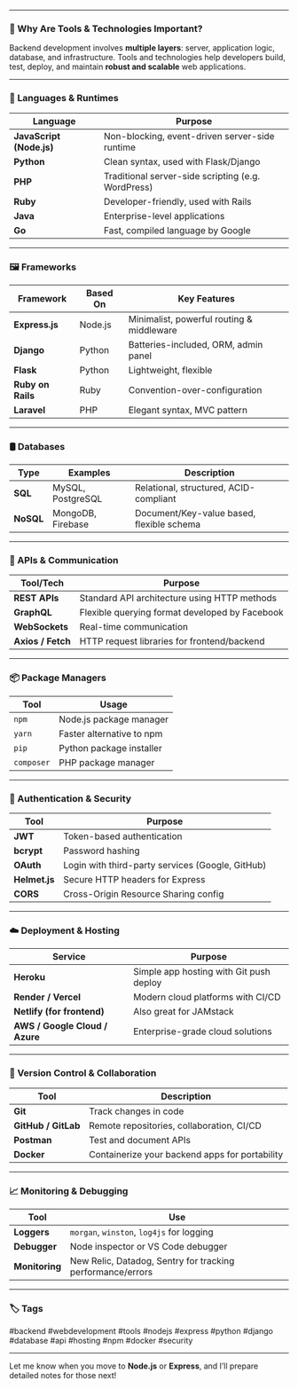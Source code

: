 
---

### 🧠 Why Are Tools & Technologies Important?

Backend development involves **multiple layers**: server, application logic, database, and infrastructure. Tools and technologies help developers build, test, deploy, and maintain **robust and scalable** web applications.

---

### 🧪 Languages & Runtimes

|Language|Purpose|
|---|---|
|**JavaScript (Node.js)**|Non-blocking, event-driven server-side runtime|
|**Python**|Clean syntax, used with Flask/Django|
|**PHP**|Traditional server-side scripting (e.g. WordPress)|
|**Ruby**|Developer-friendly, used with Rails|
|**Java**|Enterprise-level applications|
|**Go**|Fast, compiled language by Google|

---

### 🖼️ Frameworks

|Framework|Based On|Key Features|
|---|---|---|
|**Express.js**|Node.js|Minimalist, powerful routing & middleware|
|**Django**|Python|Batteries-included, ORM, admin panel|
|**Flask**|Python|Lightweight, flexible|
|**Ruby on Rails**|Ruby|Convention-over-configuration|
|**Laravel**|PHP|Elegant syntax, MVC pattern|

---

### 🛢️ Databases

|Type|Examples|Description|
|---|---|---|
|**SQL**|MySQL, PostgreSQL|Relational, structured, ACID-compliant|
|**NoSQL**|MongoDB, Firebase|Document/Key-value based, flexible schema|

---

### 📡 APIs & Communication

|Tool/Tech|Purpose|
|---|---|
|**REST APIs**|Standard API architecture using HTTP methods|
|**GraphQL**|Flexible querying format developed by Facebook|
|**WebSockets**|Real-time communication|
|**Axios / Fetch**|HTTP request libraries for frontend/backend|

---

### 📦 Package Managers

|Tool|Usage|
|---|---|
|`npm`|Node.js package manager|
|`yarn`|Faster alternative to npm|
|`pip`|Python package installer|
|`composer`|PHP package manager|

---

### 🔐 Authentication & Security

|Tool|Purpose|
|---|---|
|**JWT**|Token-based authentication|
|**bcrypt**|Password hashing|
|**OAuth**|Login with third-party services (Google, GitHub)|
|**Helmet.js**|Secure HTTP headers for Express|
|**CORS**|Cross-Origin Resource Sharing config|

---

### ☁️ Deployment & Hosting

|Service|Purpose|
|---|---|
|**Heroku**|Simple app hosting with Git push deploy|
|**Render / Vercel**|Modern cloud platforms with CI/CD|
|**Netlify (for frontend)**|Also great for JAMstack|
|**AWS / Google Cloud / Azure**|Enterprise-grade cloud solutions|

---

### 🔄 Version Control & Collaboration

|Tool|Description|
|---|---|
|**Git**|Track changes in code|
|**GitHub / GitLab**|Remote repositories, collaboration, CI/CD|
|**Postman**|Test and document APIs|
|**Docker**|Containerize your backend apps for portability|

---

### 📈 Monitoring & Debugging

|Tool|Use|
|---|---|
|**Loggers**|`morgan`, `winston`, `log4js` for logging|
|**Debugger**|Node inspector or VS Code debugger|
|**Monitoring**|New Relic, Datadog, Sentry for tracking performance/errors|

---

### 🏷️ Tags

#backend #webdevelopment #tools #nodejs #express #python #django #database #api #hosting #npm #docker #security

---

Let me know when you move to **Node.js** or **Express**, and I’ll prepare detailed notes for those next!